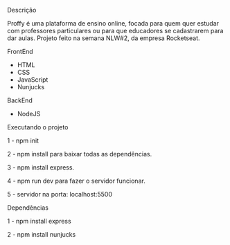 Descrição

Proffy é uma plataforma de ensino online, focada para quem quer estudar com professores particulares ou para que educadores se cadastrarem para dar aulas. Projeto feito na semana NLW#2, da empresa Rocketseat.

FrontEnd

- HTML
- CSS
- JavaScript
- Nunjucks

BackEnd

- NodeJS

Executando o projeto

1 - npm init

2 - npm install para baixar todas as dependências.

3 - npm install express.

4 - npm run dev para fazer o servidor funcionar.

5 - servidor na porta: localhost:5500

Dependências

1 - npm install express

2 - npm install nunjucks
